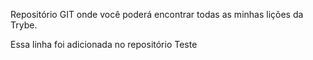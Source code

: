 Repositório GIT onde você poderá encontrar todas as minhas lições da Trybe.

Essa linha foi adicionada no repositório Teste